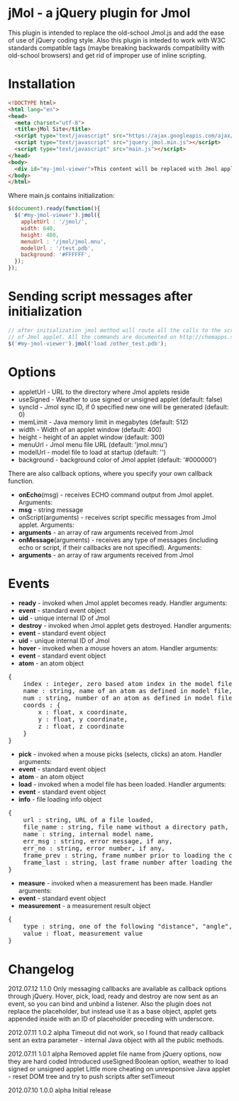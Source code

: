 jMol - a jQuery plugin for Jmol
===============================

This plugin is intended to replace the old-school Jmol.js and add the ease of use of jQuery coding style. Also this plugin is inteded to work with W3C standards compatible <object> tags (maybe breaking backwards compatibility with old-school browsers) and get rid of improper use of inline scripting.

Installation
============

```html
<!DOCTYPE html> 
<html lang="en">
<head> 
  <meta charset="utf-8">
  <title>jMol Site</title>
  <script type="text/javascript" src="https://ajax.googleapis.com/ajax/libs/jquery/1.6/jquery.min.js"></script>
  <script type="text/javascript" src="jquery.jmol.min.js"></script>
  <script type="text/javascript" src="main.js"></script>
</head>
<body>
  <div id="my-jmol-viewer">This content will be replaced with Jmol applet</div>
</body>
</html>
```

Where main.js contains initialization:

```javascript
$(document).ready(function(){
  $('#my-jmol-viewer').jmol({
    appletUrl : '/jmol/',
    width: 640,
    height: 480,
    menuUrl : '/jmol/jmol.mnu',
    modelUrl : '/test.pdb',
    background: '#FFFFFF',
  });
});
```

Sending script messages after initialization
============================================

```javascript
// after initialization jmol method will route all the calls to the script method
// of Jmol applet. All the commands are documented on http://chemapps.stolaf.edu/jmol/docs/
$('#my-jmol-viewer').jmol('load /other_test.pdb'); 
```

Options
=======

* appletUrl - URL to the directory where Jmol applets reside
* useSigned - Weather to use signed or unsigned applet (default: false)
* syncId - Jmol sync ID, if 0 specified new one will be generated (default: 0)
* memLimit - Java memory limit in megabytes (default: 512)
* width - Width of an applet window (default: 400)
* height - height of an applet window (default: 300)
* menuUrl - Jmol menu file URL (default: 'jmol.mnu')
* modelUrl - model file to load at startup (default: '')
* background - background color of Jmol applet (default: '#000000')

There are also callback options, where you specify your own callback function.

* **onEcho**(msg) - receives ECHO command output from Jmol applet. Arguments:
 * **msg** - string message
* onScript(arguments) - receives script specific messages from Jmol applet. Arguments:
 * **arguments** - an array of raw arguments received from Jmol
* **onMessage**(arguments) - receives any type of messages (including echo or script, if their callbacks are not specified). Arguments:
 * **arguments** - an array of raw arguments received from Jmol

Events
======

* **ready** -  invoked when Jmol applet becomes ready. Handler arguments: 
 * **event** - standard event object
 * **uid** - unique internal ID of Jmol
* **destroy** -  invoked when Jmol applet gets destroyed. Handler arguments: 
 * **event** - standard event object
 * **uid** - unique internal ID of Jmol
* **hover** -  invoked when a mouse hovers an atom. Handler arguments: 
 * **event** - standard event object
 * **atom** - an atom object
<pre>
{
	index : integer, zero based atom index in the model file,
	name : string, name of an atom as defined in model file,
	num : string, number of an atom as defined in model file,
	coords : {
		x : float, x coordinate,
		y : float, y coordinate,
		z : float, z coordinate
	}
}
</pre>
* **pick** - invoked when a mouse picks (selects, clicks) an atom. Handler arguments:
 * **event** - standard event object
 * **atom** - an atom object
* **load** - invoked when a model file has been loaded. Handler arguments:
 * **event** - standard event object
 * **info** - file loading info object
<pre>
{
	url : string, URL of a file loaded,
	file_name : string, file name without a directory path,
	name : string, internal model name,
	err_msg : string, error message, if any,
	err_no : string, error number, if any,
	frame_prev : string, frame number prior to loading the current model, in file.model form
	frame_last : string, last frame number after loading the current model, in file.model form
}						
</pre>
* **measure** - invoked when a measurement has been made. Handler arguments: 
 * **event** - standard event object
 * **measurement** - a measurement result object
<pre>
{
	type : string, one of the following "distance", "angle", "torsion",
	value : float, measurement value
}						
</pre>

Changelog
=========

2012.07.12 1.1.0
  Only messaging callbacks are available as callback options through jQuery. Hover, pick, load, ready and destroy are now sent as an event, so you can bind and unbind a listener. 
  Also the plugin does not replace the placeholder, but instead use it as a base object, applet gets appended inside with an ID of placeholder preceding with underscore.

2012.07.11 1.0.2 alpha
  Timeout did not work, so I found that ready callback sent an extra parameter - internal Java object with all the public methods.

2012.07.11 1.0.1 alpha
  Removed applet file name from jQuery options, now they are hard coded
	Introduced useSigned:Boolean option, weather to load signed or unsigned applet
	Little more cheating on unresponsive Java applet - reset DOM tree and try to push scripts after setTimeout
  
2012.07.10 1.0.0 alpha
  Initial release
